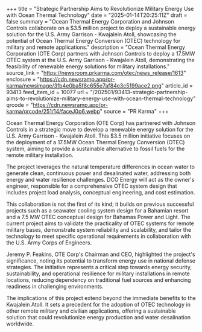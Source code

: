 +++
title = "Strategic Partnership Aims to Revolutionize Military Energy Use with Ocean Thermal Technology"
date = "2025-01-14T20:25:11Z"
draft = false
summary = "Ocean Thermal Energy Corporation and Johnson Controls collaborate on a $3.5 million project to deploy a sustainable energy solution for the U.S. Army Garrison - Kwajalein Atoll, showcasing the potential of Ocean Thermal Energy Conversion (OTEC) technology for military and remote applications."
description = "Ocean Thermal Energy Corporation (OTE Corp) partners with Johnson Controls to deploy a 17.5MW OTEC system at the U.S. Army Garrison - Kwajalein Atoll, demonstrating the feasibility of renewable energy solutions for military installations."
source_link = "https://newsroom.prkarma.com/otec/news_release/1613"
enclosure = "https://cdn.newsramp.app/pr-karma/newsimage/3fb4e0ba5f8c655e7af84e3c5199ace2.png"
article_id = 93413
feed_item_id = 10077
url = "/202501/93413-strategic-partnership-aims-to-revolutionize-military-energy-use-with-ocean-thermal-technology"
qrcode = "https://cdn.newsramp.app/pr-karma/qrcode/251/14/faceJ0p6.webp"
source = "PR Karma"
+++

<p>Ocean Thermal Energy Corporation (OTE Corp) has partnered with Johnson Controls in a strategic move to develop a renewable energy solution for the U.S. Army Garrison - Kwajalein Atoll. This $3.5 million initiative focuses on the deployment of a 17.5MW Ocean Thermal Energy Conversion (OTEC) system, aiming to provide a sustainable alternative to fossil fuels for the remote military installation.</p><p>The project leverages the natural temperature differences in ocean water to generate clean, continuous power and desalinated water, addressing both energy and water resilience challenges. DCO Energy will act as the owner's engineer, responsible for a comprehensive OTEC system design that includes project load analysis, conceptual engineering, and cost estimation.</p><p>This collaboration is not the first of its kind; it builds on previous successful projects such as a seawater cooling system design for a Bahamian resort and a 7.5 MW OTEC conceptual design for Bahamas Power and Light. The current project aims to validate the practicality of OTEC systems for remote military bases, demonstrate system reliability and scalability, and tailor the technology to meet specific operational requirements in collaboration with the U.S. Army Corps of Engineers.</p><p>Jeremy P. Feakins, OTE Corp's Chairman and CEO, highlighted the project's significance, noting its potential to transform energy use in national defense strategies. The initiative represents a critical step towards energy security, sustainability, and operational resilience for military installations in remote locations, reducing dependency on traditional fuel sources and enhancing readiness in challenging environments.</p><p>The implications of this project extend beyond the immediate benefits to the Kwajalein Atoll. It sets a precedent for the adoption of OTEC technology in other remote military and civilian applications, offering a sustainable solution that could revolutionize energy production and water desalination worldwide.</p>